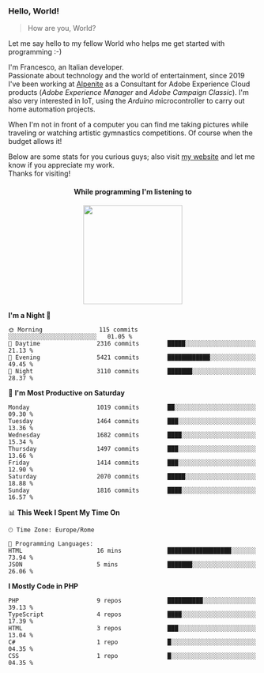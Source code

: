 ### Hello, World!

> How are you, World?

Let me say hello to my fellow World who helps me get started with programming :-)

I'm Francesco, an Italian developer.  
Passionate about technology and the world of entertainment, since 2019 I've been working at [Alpenite](https://www.alpenite.com) as a Consultant for Adobe Experience Cloud products (*Adobe Experience Manager* and *Adobe Campaign Classic*). I'm also very interested in IoT, using the *Arduino* microcontroller to carry out home automation projects.

When I'm not in front of a computer you can find me taking pictures while traveling or watching artistic gymnastics competitions. Of course when the budget allows it!

Below are some stats for you curious guys; also visit [my website](https://www.francescorega.eu) and let me know if you appreciate my work.  
Thanks for visiting!

<div align="center">
  <h4>While programming I'm listening to</h4>
  <a href="https://apps.francescorega.eu/now-playing/11147232609" target="_blank"><img src="https://apps.francescorega.eu/now-playing/11147232609" width="200"></a>
</div>

<!--START_SECTION:waka-->
**I'm a Night 🦉** 

```text
🌞 Morning                115 commits         ░░░░░░░░░░░░░░░░░░░░░░░░░   01.05 % 
🌆 Daytime                2316 commits        █████░░░░░░░░░░░░░░░░░░░░   21.13 % 
🌃 Evening                5421 commits        ████████████░░░░░░░░░░░░░   49.45 % 
🌙 Night                  3110 commits        ███████░░░░░░░░░░░░░░░░░░   28.37 % 
```
📅 **I'm Most Productive on Saturday** 

```text
Monday                   1019 commits        ██░░░░░░░░░░░░░░░░░░░░░░░   09.30 % 
Tuesday                  1464 commits        ███░░░░░░░░░░░░░░░░░░░░░░   13.36 % 
Wednesday                1682 commits        ████░░░░░░░░░░░░░░░░░░░░░   15.34 % 
Thursday                 1497 commits        ███░░░░░░░░░░░░░░░░░░░░░░   13.66 % 
Friday                   1414 commits        ███░░░░░░░░░░░░░░░░░░░░░░   12.90 % 
Saturday                 2070 commits        █████░░░░░░░░░░░░░░░░░░░░   18.88 % 
Sunday                   1816 commits        ████░░░░░░░░░░░░░░░░░░░░░   16.57 % 
```


📊 **This Week I Spent My Time On** 

```text
🕑︎ Time Zone: Europe/Rome

💬 Programming Languages: 
HTML                     16 mins             ██████████████████░░░░░░░   73.94 % 
JSON                     5 mins              ███████░░░░░░░░░░░░░░░░░░   26.06 % 
```

**I Mostly Code in PHP** 

```text
PHP                      9 repos             ██████████░░░░░░░░░░░░░░░   39.13 % 
TypeScript               4 repos             ████░░░░░░░░░░░░░░░░░░░░░   17.39 % 
HTML                     3 repos             ███░░░░░░░░░░░░░░░░░░░░░░   13.04 % 
C#                       1 repo              █░░░░░░░░░░░░░░░░░░░░░░░░   04.35 % 
CSS                      1 repo              █░░░░░░░░░░░░░░░░░░░░░░░░   04.35 % 
```




<!--END_SECTION:waka-->
